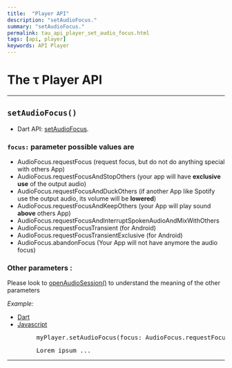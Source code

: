 ```yaml
---
title:  "Player API"
description: "setAudioFocus."
summary: "setAudioFocus."
permalink: tau_api_player_set_audio_focus.html
tags: [api, player]
keywords: API Player
---
```

# The &tau; Player API

------------------------------------------------------------------------------------------------------------------

## `setAudioFocus()`

- Dart API: [setAudioFocus](pages/flutter-sound/api/player/FlutterSoundPlayer/setAudioFocus.html).

### `focus:` parameter possible values are
- AudioFocus.requestFocus (request focus, but do not do anything special with others App)
- AudioFocus.requestFocusAndStopOthers (your app will have **exclusive use** of the output audio)
- AudioFocus.requestFocusAndDuckOthers (if another App like Spotify use the output audio, its volume will be **lowered**)
- AudioFocus.requestFocusAndKeepOthers (your App will play sound **above** others App)
- AudioFocus.requestFocusAndInterruptSpokenAudioAndMixWithOthers
- AudioFocus.requestFocusTransient (for Android)
- AudioFocus.requestFocusTransientExclusive (for Android)
- AudioFocus.abandonFocus (Your App will not have anymore the audio focus)

### Other parameters :

Please look to [openAudioSession()](tau_api_player_open_audio_session) to understand the meaning of the other parameters


*Example:*
<ul id="profileTabs" class="nav nav-tabs">
    <li class="active"><a href="#dart" data-toggle="tab">Dart</a></li>
    <li><a href="#javascript" data-toggle="tab">Javascript</a></li>
</ul>
<div class="tab-content">

<div role="tabpanel" class="tab-pane active" id="dart">

<pre>
        myPlayer.setAudioFocus(focus: AudioFocus.requestFocusAndDuckOthers);
</pre>

</div>

<div role="tabpanel" class="tab-pane" id="javascript">
<pre>
        Lorem ipsum ...
</pre>
</div>

</div>

-----------------------------------------------------------------------------------------------------------------
